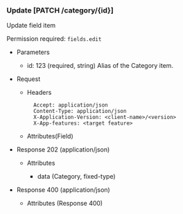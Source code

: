 ### Update [PATCH /category/{id}]

Update field item

Permission required: `fields.edit`

+ Parameters
    + id: 123 (required, string)
        Alias of the Category item.

+ Request
    + Headers

            Accept: application/json
            Content-Type: application/json
            X-Application-Version: <client-name>/<version>
            X-App-features: <target feature>
          
    + Attributes(Field)

+ Response 202 (application/json)

    + Attributes
    
        + data (Category, fixed-type)

+ Response 400 (application/json)
              
    + Attributes (Response 400)

<!-- include(../error_responses.md) -->